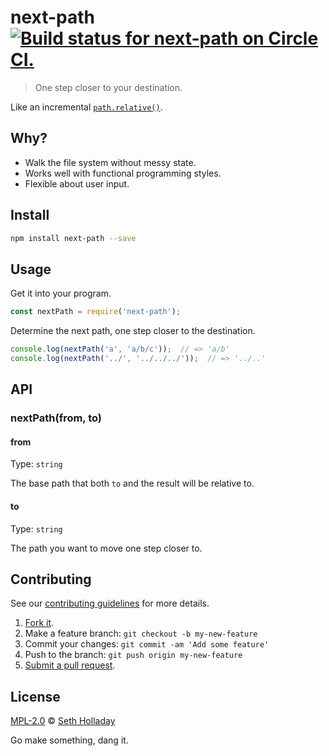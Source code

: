 # next-path [![Build status for next-path on Circle CI.](https://img.shields.io/circleci/project/sholladay/next-path/master.svg "Circle Build Status")](https://circleci.com/gh/sholladay/next-path "Next Path Builds")

> One step closer to your destination.

Like an incremental [`path.relative()`](https://nodejs.org/api/path.html#path_path_relative_from_to "Compute the path from one place to another.").

## Why?

 - Walk the file system without messy state.
 - Works well with functional programming styles.
 - Flexible about user input.

## Install

```sh
npm install next-path --save
```

## Usage

Get it into your program.

```js
const nextPath = require('next-path');
```

Determine the next path, one step closer to the destination.

```js
console.log(nextPath('a', 'a/b/c'));  // => 'a/b'
console.log(nextPath('../', '../../../'));  // => '../..'
```

## API

### nextPath(from, to)

#### from

Type: `string`

The base path that both `to` and the result will be relative to.

#### to

Type: `string`

The path you want to move one step closer to.

## Contributing

See our [contributing guidelines](https://github.com/sholladay/next-path/blob/master/CONTRIBUTING.md "The guidelines for participating in this project.") for more details.

1. [Fork it](https://github.com/sholladay/next-path/fork).
2. Make a feature branch: `git checkout -b my-new-feature`
3. Commit your changes: `git commit -am 'Add some feature'`
4. Push to the branch: `git push origin my-new-feature`
5. [Submit a pull request](https://github.com/sholladay/next-path/compare "Submit code to this project for review.").

## License

[MPL-2.0](https://github.com/sholladay/next-path/blob/master/LICENSE "The license for next-path.") © [Seth Holladay](http://seth-holladay.com "Author of next-path.")

Go make something, dang it.
